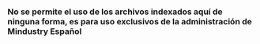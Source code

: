 ### No se permite el uso de los archivos indexados aquí de ninguna forma, es para uso exclusivos de la administración de Mindustry Español

